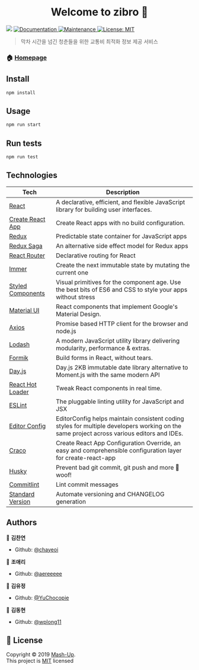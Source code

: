 <h1 align="center">Welcome to zibro 👋</h1>
<p>
  <img src="https://img.shields.io/badge/version-0.1.0-blue.svg?cacheSeconds=2592000" />
  <a href="https://github.com/mash-up-kr/zibro#readme">
    <img alt="Documentation" src="https://img.shields.io/badge/documentation-yes-brightgreen.svg" target="_blank" />
  </a>
  <a href="https://github.com/mash-up-kr/zibro/graphs/commit-activity">
    <img alt="Maintenance" src="https://img.shields.io/badge/Maintained%3F-yes-green.svg" target="_blank" />
  </a>
  <a href="https://github.com/mash-up-kr/zibro/blob/master/LICENSE">
    <img alt="License: MIT" src="https://img.shields.io/badge/License-MIT-yellow.svg" target="_blank" />
  </a>
</p>

> 막차 시간을 넘긴 청춘들을 위한 교통비 최적화 정보 제공 서비스

### 🏠 [Homepage](https://zibro.netlify.com)

## Install

```sh
npm install
```

## Usage

```sh
npm run start
```

## Run tests

```sh
npm run test
```

## Technologies

| **Tech**                                                                       | **Description**                                                                                                                           |
| ------------------------------------------------------------------------------ | ----------------------------------------------------------------------------------------------------------------------------------------- |
| [React](https://facebook.github.io/react/)                                     | A declarative, efficient, and flexible JavaScript library for building user interfaces.                                                   |
| [Create React App](https://facebook.github.io/create-react-app/)               | Create React apps with no build configuration.                                                                                            |
| [Redux](https://redux.js.org)                                                  | Predictable state container for JavaScript apps                                                                                           |
| [Redux Saga](https://redux-saga.js.org/)                                       | An alternative side effect model for Redux apps                                                                                           |
| [React Router](https://reacttraining.com/react-router/)                        | Declarative routing for React                                                                                                             |
| [Immer](https://github.com/immerjs/immer)                                      | Create the next immutable state by mutating the current one                                                                               |
| [Styled Components](https://www.styled-components.com/)                        | Visual primitives for the component age. Use the best bits of ES6 and CSS to style your apps without stress                               |
| [Material UI](https://material-ui.com/)                                        | React components that implement Google's Material Design.                                                                                 |
| [Axios](https://github.com/axios/axios)                                        | Promise based HTTP client for the browser and node.js                                                                                     |
| [Lodash](https://lodash.com/)                                                  | A modern JavaScript utility library delivering modularity, performance & extras.                                                          |
| [Formik](https://jaredpalmer.com/formik/)                                      | Build forms in React, without tears.                                                                                                      |
| [Day.js](https://github.com/iamkun/dayjs)                                      | Day.js 2KB immutable date library alternative to Moment.js with the same modern API                                                       |
| [React Hot Loader](http://gaearon.github.io/react-hot-loader/)                 | Tweak React components in real time.                                                                                                      |
| [ESLint](https://eslint.org/)                                                  | The pluggable linting utility for JavaScript and JSX                                                                                      |
| [Editor Config](https://editorconfig.org)                                      | EditorConfig helps maintain consistent coding styles for multiple developers working on the same project across various editors and IDEs. |
| [Craco](https://github.com/sharegate/craco)                                    | Create React App Configuration Override, an easy and comprehensible configuration layer for create-react-app                              |
| [Husky](https://github.com/typicode/husky)                                     | Prevent bad git commit, git push and more 🐶 woof!                                                                                        |
| [Commitlint](https://commitlint.js.org)                                        | Lint commit messages                                                                                                                      |
| [Standard Version](https://github.com/conventional-changelog/standard-version) | Automate versioning and CHANGELOG generation                                                                                              |

## Authors

👤 **김찬연**

- Github: [@chayeoi](https://github.com/chayeoi)

👤 **조애리**

- Github: [@aereeeee](https://github.com/aereeeee)

👤 **김유정**

- Github: [@YuChocopie](https://github.com/YuChocopie)

👤 **김동현**

- Github: [@wplong11](https://github.com/wplong11)

## 📝 License

Copyright © 2019 [Mash-Up](https://github.com/mash-up-kr).<br />
This project is [MIT](https://github.com/mash-up-kr/zibro/blob/master/LICENSE) licensed
